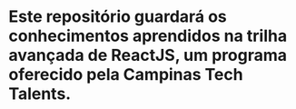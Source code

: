# Este repositório guardará os conhecimentos aprendidos na trilha avançada de ReactJS, um programa oferecido pela Campinas Tech Talents.

